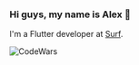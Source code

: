 ### Hi guys, my name is Alex 👋

I'm a Flutter developer at [Surf](https://surf.dev/).

<!--
**martynov-alex/martynov-alex** is a ✨ _special_ ✨ repository because its `README.md` (this file) appears on your GitHub profile.

Here are some ideas to get you started:

- 🔭 I’m currently working on ...
- 🌱 I’m currently learning ...
- 👯 I’m looking to collaborate on ...
- 🤔 I’m looking for help with ...
- 💬 Ask me about ...
- 📫 How to reach me: ...
- 😄 Pronouns: ...
- ⚡ Fun fact: ...
-->

![CodeWars](https://www.codewars.com/users/martynovalex/badges/small)
